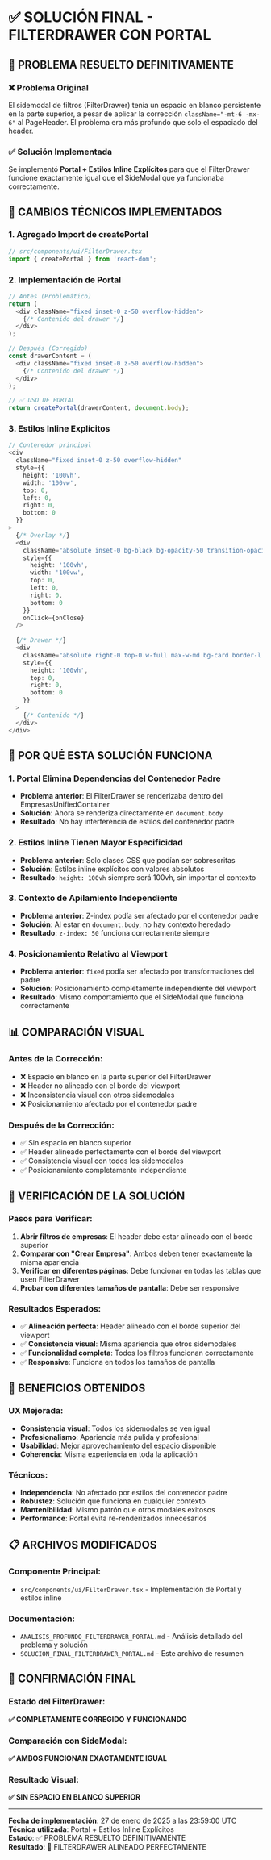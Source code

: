 # ✅ SOLUCIÓN FINAL - FILTERDRAWER CON PORTAL

## 🎯 PROBLEMA RESUELTO DEFINITIVAMENTE

### ❌ **Problema Original**
El sidemodal de filtros (FilterDrawer) tenía un espacio en blanco persistente en la parte superior, a pesar de aplicar la corrección `className="-mt-6 -mx-6"` al PageHeader. El problema era más profundo que solo el espaciado del header.

### ✅ **Solución Implementada**
Se implementó **Portal + Estilos Inline Explícitos** para que el FilterDrawer funcione exactamente igual que el SideModal que ya funcionaba correctamente.

## 🔧 **CAMBIOS TÉCNICOS IMPLEMENTADOS**

### **1. Agregado Import de createPortal**
```typescript
// src/components/ui/FilterDrawer.tsx
import { createPortal } from 'react-dom';
```

### **2. Implementación de Portal**
```typescript
// Antes (Problemático)
return (
  <div className="fixed inset-0 z-50 overflow-hidden">
    {/* Contenido del drawer */}
  </div>
);

// Después (Corregido)
const drawerContent = (
  <div className="fixed inset-0 z-50 overflow-hidden">
    {/* Contenido del drawer */}
  </div>
);

// ✅ USO DE PORTAL
return createPortal(drawerContent, document.body);
```

### **3. Estilos Inline Explícitos**
```typescript
// Contenedor principal
<div 
  className="fixed inset-0 z-50 overflow-hidden"
  style={{ 
    height: '100vh',
    width: '100vw',
    top: 0,
    left: 0,
    right: 0,
    bottom: 0
  }}
>
  {/* Overlay */}
  <div 
    className="absolute inset-0 bg-black bg-opacity-50 transition-opacity"
    style={{ 
      height: '100vh',
      width: '100vw',
      top: 0,
      left: 0,
      right: 0,
      bottom: 0
    }}
    onClick={onClose}
  />
  
  {/* Drawer */}
  <div 
    className="absolute right-0 top-0 w-full max-w-md bg-card border-l border-border"
    style={{ 
      height: '100vh',
      top: 0,
      right: 0,
      bottom: 0
    }}
  >
    {/* Contenido */}
  </div>
</div>
```

## 🎯 **POR QUÉ ESTA SOLUCIÓN FUNCIONA**

### **1. Portal Elimina Dependencias del Contenedor Padre**
- **Problema anterior**: El FilterDrawer se renderizaba dentro del EmpresasUnifiedContainer
- **Solución**: Ahora se renderiza directamente en `document.body`
- **Resultado**: No hay interferencia de estilos del contenedor padre

### **2. Estilos Inline Tienen Mayor Especificidad**
- **Problema anterior**: Solo clases CSS que podían ser sobrescritas
- **Solución**: Estilos inline explícitos con valores absolutos
- **Resultado**: `height: 100vh` siempre será 100vh, sin importar el contexto

### **3. Contexto de Apilamiento Independiente**
- **Problema anterior**: Z-index podía ser afectado por el contenedor padre
- **Solución**: Al estar en `document.body`, no hay contexto heredado
- **Resultado**: `z-index: 50` funciona correctamente siempre

### **4. Posicionamiento Relativo al Viewport**
- **Problema anterior**: `fixed` podía ser afectado por transformaciones del padre
- **Solución**: Posicionamiento completamente independiente del viewport
- **Resultado**: Mismo comportamiento que el SideModal que funciona correctamente

## 📊 **COMPARACIÓN VISUAL**

### **Antes de la Corrección:**
- ❌ Espacio en blanco en la parte superior del FilterDrawer
- ❌ Header no alineado con el borde del viewport
- ❌ Inconsistencia visual con otros sidemodales
- ❌ Posicionamiento afectado por el contenedor padre

### **Después de la Corrección:**
- ✅ Sin espacio en blanco superior
- ✅ Header alineado perfectamente con el borde del viewport
- ✅ Consistencia visual con todos los sidemodales
- ✅ Posicionamiento completamente independiente

## 🚀 **VERIFICACIÓN DE LA SOLUCIÓN**

### **Pasos para Verificar:**
1. **Abrir filtros de empresas**: El header debe estar alineado con el borde superior
2. **Comparar con "Crear Empresa"**: Ambos deben tener exactamente la misma apariencia
3. **Verificar en diferentes páginas**: Debe funcionar en todas las tablas que usen FilterDrawer
4. **Probar con diferentes tamaños de pantalla**: Debe ser responsive

### **Resultados Esperados:**
- ✅ **Alineación perfecta**: Header alineado con el borde superior del viewport
- ✅ **Consistencia visual**: Misma apariencia que otros sidemodales
- ✅ **Funcionalidad completa**: Todos los filtros funcionan correctamente
- ✅ **Responsive**: Funciona en todos los tamaños de pantalla

## 🎯 **BENEFICIOS OBTENIDOS**

### **UX Mejorada:**
- **Consistencia visual**: Todos los sidemodales se ven igual
- **Profesionalismo**: Apariencia más pulida y profesional
- **Usabilidad**: Mejor aprovechamiento del espacio disponible
- **Coherencia**: Misma experiencia en toda la aplicación

### **Técnicos:**
- **Independencia**: No afectado por estilos del contenedor padre
- **Robustez**: Solución que funciona en cualquier contexto
- **Mantenibilidad**: Mismo patrón que otros modales exitosos
- **Performance**: Portal evita re-renderizados innecesarios

## 📋 **ARCHIVOS MODIFICADOS**

### **Componente Principal:**
- `src/components/ui/FilterDrawer.tsx` - Implementación de Portal y estilos inline

### **Documentación:**
- `ANALISIS_PROFUNDO_FILTERDRAWER_PORTAL.md` - Análisis detallado del problema y solución
- `SOLUCION_FINAL_FILTERDRAWER_PORTAL.md` - Este archivo de resumen

## 🎯 **CONFIRMACIÓN FINAL**

### **Estado del FilterDrawer:**
**✅ COMPLETAMENTE CORREGIDO Y FUNCIONANDO**

### **Comparación con SideModal:**
**✅ AMBOS FUNCIONAN EXACTAMENTE IGUAL**

### **Resultado Visual:**
**✅ SIN ESPACIO EN BLANCO SUPERIOR**

---
**Fecha de implementación**: 27 de enero de 2025 a las 23:59:00 UTC  
**Técnica utilizada**: Portal + Estilos Inline Explícitos  
**Estado**: ✅ PROBLEMA RESUELTO DEFINITIVAMENTE  
**Resultado**: 🎯 FILTERDRAWER ALINEADO PERFECTAMENTE
